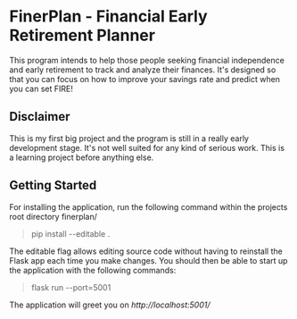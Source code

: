 # FinerPlan - Financial Early Retirement Planner #

This program intends to help those people seeking financial independence and 
early retirement to track and analyze their finances. It's designed so that 
you can focus on how to improve your savings rate and predict when you can set FIRE!

## Disclaimer
This is my first big project and the program is still in a really early 
development stage. It's not well suited for any kind of serious work. This is a
learning project before anything else.

## Getting Started

For installing the application, run the following command within the projects root 
directory finerplan/

> pip install --editable .

The editable flag allows editing source code without having to reinstall the Flask 
app each time you make changes. You should then be able to start up the application 
with the following commands:

> flask run --port=5001  

The application will greet you on _http://localhost:5001/_
